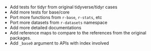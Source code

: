 
- Add tests for tidyr from original tidyverse/tidyr cases
- Add more tests for base/core
- Port more functions from `r-base`, `r-stats`, etc
- Port more datasets from `r-datasets` namespace
- Add more detailed documentations
- Add reference maps to compare to the references from the original packages.
- Add `_base0` argument to APIs with index involved
